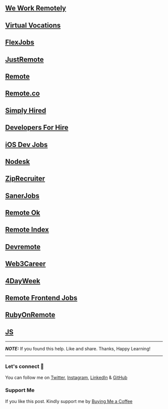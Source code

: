 ## [We Work Remotely](https://weworkremotely.com/)

## [Virtual Vocations](https://www.virtualvocations.com/)

## [FlexJobs](https://www.flexjobs.com/)

## [JustRemote](https://justremote.co/)

## [Remote](https://remote.co/)

## [Remote.co](https://remote.co/)

## [Simply Hired](https://www.simplyhired.com/)

## [Developers For Hire](https://www.developersforhire.com/)

## [iOS Dev Jobs](https://iosdevjobs.com/)

## [Nodesk](https://nodesk.co/)

## [ZipRecruiter](https://www.ziprecruiter.co.uk/)

## [SanerJobs](https://sanerjobs.com/)

## [Remote Ok](https://remoteok.com/)

## [Remote Index](https://remoteindex.co/)

## [Devremote](https://devremote.io/)

## [Web3Career](https://web3.career/)

## [4DayWeek](https://4dayweek.io/)

## [Remote Frontend Jobs](https://www.remotefrontendjobs.com/)

## [RubyOnRemote](https://rubyonremote.com/)

## [JS](https://jobsinjs.com/)

---

**_NOTE:_** If you found this help. Like and share. Thanks, Happy Learning!

---

### Let's connect 💜

You can follow me on [Twitter](https://twitter.com/MrDanishSaleem), [Instagram](https://www.instagram.com/mrdanishsaleem/), [LinkedIn](https://www.linkedin.com/in/mrdanishsaleem/) & [GitHub](https://github.com/mrdanishsaleem/)

### Support Me

If you like this post. Kindly support me by [Buying Me a Coffee](https://www.buymeacoffee.com/mrdanishsaleem)
